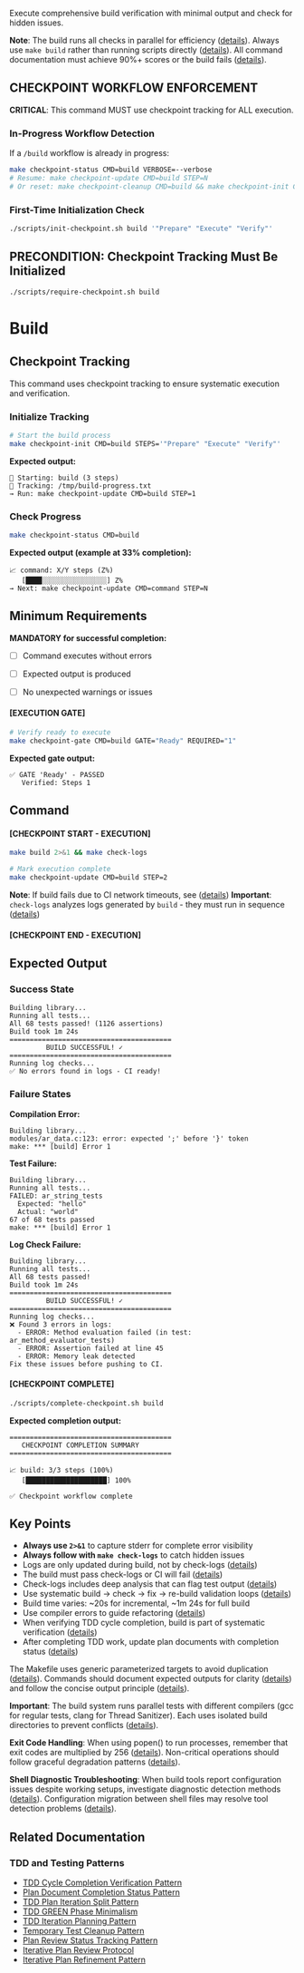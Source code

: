 Execute comprehensive build verification with minimal output and check for hidden issues.

**Note**: The build runs all checks in parallel for efficiency ([details](../../../kb/parallel-build-job-integration.md)). Always use `make build` rather than running scripts directly ([details](../../../kb/make-target-testing-discipline.md)). All command documentation must achieve 90%+ scores or the build fails ([details](../../../kb/command-documentation-excellence-gate.md)).

## CHECKPOINT WORKFLOW ENFORCEMENT

**CRITICAL**: This command MUST use checkpoint tracking for ALL execution.

### In-Progress Workflow Detection

If a `/build` workflow is already in progress:

```bash
make checkpoint-status CMD=build VERBOSE=--verbose
# Resume: make checkpoint-update CMD=build STEP=N
# Or reset: make checkpoint-cleanup CMD=build && make checkpoint-init CMD=build STEPS='"Prepare" "Execute" "Verify"'
```

### First-Time Initialization Check

```bash
./scripts/init-checkpoint.sh build '"Prepare" "Execute" "Verify"'
```

## PRECONDITION: Checkpoint Tracking Must Be Initialized

```bash
./scripts/require-checkpoint.sh build
```

# Build
## Checkpoint Tracking

This command uses checkpoint tracking to ensure systematic execution and verification.

### Initialize Tracking
```bash
# Start the build process
make checkpoint-init CMD=build STEPS='"Prepare" "Execute" "Verify"'
```

**Expected output:**
```
📍 Starting: build (3 steps)
📁 Tracking: /tmp/build-progress.txt
→ Run: make checkpoint-update CMD=build STEP=1
```

### Check Progress
```bash
make checkpoint-status CMD=build
```

**Expected output (example at 33% completion):**
```
📈 command: X/Y steps (Z%)
   [████░░░░░░░░░░░░░░░░] Z%
→ Next: make checkpoint-update CMD=command STEP=N
```

## Minimum Requirements

**MANDATORY for successful completion:**
- [ ] Command executes without errors
- [ ] Expected output is produced
- [ ] No unexpected warnings or issues



#### [EXECUTION GATE]
```bash
# Verify ready to execute
make checkpoint-gate CMD=build GATE="Ready" REQUIRED="1"
```

**Expected gate output:**
```
✅ GATE 'Ready' - PASSED
   Verified: Steps 1
```

## Command

#### [CHECKPOINT START - EXECUTION]

```bash
make build 2>&1 && make check-logs

# Mark execution complete
make checkpoint-update CMD=build STEP=2
```

**Note**: If build fails due to CI network timeouts, see ([details](../../../kb/ci-network-timeout-diagnosis.md))
**Important**: `check-logs` analyzes logs generated by `build` - they must run in sequence ([details](../../../kb/build-logs-relationship-principle.md))


#### [CHECKPOINT END - EXECUTION]
## Expected Output

### Success State
```
Building library...
Running all tests...
All 68 tests passed! (1126 assertions)
Build took 1m 24s
========================================
         BUILD SUCCESSFUL! ✓
========================================
Running log checks...
✅ No errors found in logs - CI ready!
```

### Failure States

**Compilation Error:**
```
Building library...
modules/ar_data.c:123: error: expected ';' before '}' token
make: *** [build] Error 1
```

**Test Failure:**
```
Building library...
Running all tests...
FAILED: ar_string_tests
  Expected: "hello"
  Actual: "world"
67 of 68 tests passed
make: *** [build] Error 1
```

**Log Check Failure:**
```
Building library...
Running all tests...
All 68 tests passed!
Build took 1m 24s
========================================
         BUILD SUCCESSFUL! ✓
========================================
Running log checks...
❌ Found 3 errors in logs:
  - ERROR: Method evaluation failed (in test: ar_method_evaluator_tests)
  - ERROR: Assertion failed at line 45
  - ERROR: Memory leak detected
Fix these issues before pushing to CI.
```


#### [CHECKPOINT COMPLETE]
```bash
./scripts/complete-checkpoint.sh build
```

**Expected completion output:**
```
========================================
   CHECKPOINT COMPLETION SUMMARY
========================================

📈 build: 3/3 steps (100%)
   [████████████████████] 100%

✅ Checkpoint workflow complete
```

## Key Points

- **Always use `2>&1`** to capture stderr for complete error visibility
- **Always follow with `make check-logs`** to catch hidden issues
- Logs are only updated during build, not by check-logs ([details](../../../kb/build-logs-relationship-principle.md))
- The build must pass check-logs or CI will fail ([details](../../../kb/ci-check-logs-requirement.md))
- Check-logs includes deep analysis that can flag test output ([details](../../../kb/check-logs-deep-analysis-pattern.md))
- Use systematic build → check → fix → re-build validation loops ([details](../../../kb/validation-feedback-loop-effectiveness.md))
- Build time varies: ~20s for incremental, ~1m 24s for full build
- Use compiler errors to guide refactoring ([details](../../../kb/compilation-driven-refactoring-pattern.md))
- When verifying TDD cycle completion, build is part of systematic verification ([details](../../../kb/tdd-cycle-completion-verification-pattern.md))
- After completing TDD work, update plan documents with completion status ([details](../../../kb/plan-document-completion-status-pattern.md)) 

The Makefile uses generic parameterized targets to avoid duplication ([details](../../../kb/generic-make-targets-pattern.md)). Commands should document expected outputs for clarity ([details](../../../kb/command-output-documentation-pattern.md)) and follow the concise output principle ([details](../../../kb/concise-script-output-principle.md)).

**Important**: The build system runs parallel tests with different compilers (gcc for regular tests, clang for Thread Sanitizer). Each uses isolated build directories to prevent conflicts ([details](../../../kb/compiler-output-conflict-pattern.md)).

**Exit Code Handling**: When using popen() to run processes, remember that exit codes are multiplied by 256 ([details](../../../kb/exit-code-propagation-popen.md)). Non-critical operations should follow graceful degradation patterns ([details](../../../kb/graceful-degradation-pattern.md)).

**Shell Diagnostic Troubleshooting**: When build tools report configuration issues despite working setups, investigate diagnostic detection methods ([details](../../../kb/shell-configuration-diagnostic-troubleshooting.md)). Configuration migration between shell files may resolve tool detection problems ([details](../../../kb/configuration-migration-troubleshooting-strategy.md)).

## Related Documentation

### TDD and Testing Patterns
- [TDD Cycle Completion Verification Pattern](../../../kb/tdd-cycle-completion-verification-pattern.md)
- [Plan Document Completion Status Pattern](../../../kb/plan-document-completion-status-pattern.md)
- [TDD Plan Iteration Split Pattern](../../../kb/tdd-plan-iteration-split-pattern.md)
- [TDD GREEN Phase Minimalism](../../../kb/tdd-green-phase-minimalism.md)
- [TDD Iteration Planning Pattern](../../../kb/tdd-iteration-planning-pattern.md)
- [Temporary Test Cleanup Pattern](../../../kb/temporary-test-cleanup-pattern.md)
- [Plan Review Status Tracking Pattern](../../../kb/plan-review-status-tracking.md)
- [Iterative Plan Review Protocol](../../../kb/iterative-plan-review-protocol.md)
- [Iterative Plan Refinement Pattern](../../../kb/iterative-plan-refinement-pattern.md)